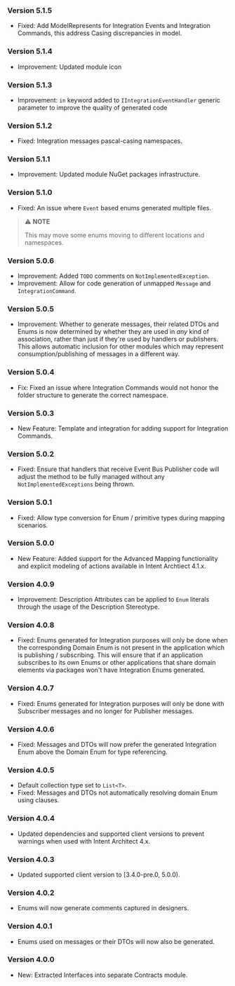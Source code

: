 ### Version 5.1.5

- Fixed: Add ModelRepresents for Integration Events and Integration Commands, this address Casing discrepancies in model.

### Version 5.1.4

- Improvement: Updated module icon

### Version 5.1.3

- Improvement: `in` keyword added to `IIntegrationEventHandler` generic parameter to improve the quality of generated code

### Version 5.1.2

- Fixed: Integration messages pascal-casing namespaces.

### Version 5.1.1

- Improvement: Updated module NuGet packages infrastructure.

### Version 5.1.0

- Fixed: An issue where `Event` based enums generated multiple files. 
> ⚠️ **NOTE**
>
> This may move some enums moving to different locations and namespaces.

### Version 5.0.6

- Improvement: Added `TODO` comments on `NotImplementedException`.
- Improvement: Allow for code generation  of unmapped `Message` and `IntegrationCommand`.

### Version 5.0.5

- Improvement: Whether to generate messages, their related DTOs and Enums is now determined by whether they are used in _any_ kind of association, rather than just if they're used by handlers or publishers. This allows automatic inclusion for other modules which may represent consumption/publishing of messages in a different way.

### Version 5.0.4

- Fix: Fixed an issue where Integration Commands would not honor the folder structure to generate the correct namespace.

### Version 5.0.3

- New Feature: Template and integration for adding support for Integration Commands.

### Version 5.0.2

- Fixed: Ensure that handlers that receive Event Bus Publisher code will adjust the method to be fully managed without any `NotImplementedExceptions` being thrown.

### Version 5.0.1

- Fixed: Allow type conversion for Enum / primitive types during mapping scenarios.

### Version 5.0.0

- New Feature: Added support for the Advanced Mapping functionality and explicit modeling of actions available in Intent Archtiect 4.1.x.

### Version 4.0.9

- Improvement: Description Attributes can be applied to `Enum` literals through the usage of the Description Stereotype.

### Version 4.0.8

- Fixed: Enums generated for Integration purposes will only be done when the corresponding Domain Enum is not present in the application which is publishing / subscribing. This will ensure that if an application subscribes to its own Enums or other applications that share domain elements via packages won't have Integration Enums generated.

### Version 4.0.7

- Fixed: Enums generated for Integration purposes will only be done with Subscriber messages and no longer for Publisher messages.

### Version 4.0.6

- Fixed: Messages and DTOs will now prefer the generated Integration Enum above the Domain Enum for type referencing.

### Version 4.0.5

- Default collection type set to `List<T>`.
- Fixed: Messages and DTOs not automatically resolving domain Enum using clauses.

### Version 4.0.4

- Updated dependencies and supported client versions to prevent warnings when used with Intent Architect 4.x.

### Version 4.0.3

- Updated supported client version to [3.4.0-pre.0, 5.0.0).

### Version 4.0.2

- Enums will now generate comments captured in designers.

### Version 4.0.1

- Enums used on messages or their DTOs will now also be generated.

### Version 4.0.0

- New: Extracted Interfaces into separate Contracts module.
